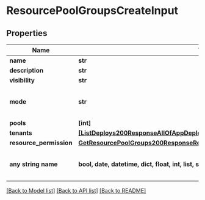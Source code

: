 # ResourcePoolGroupsCreateInput


## Properties
Name | Type | Description | Notes
------------ | ------------- | ------------- | -------------
**name** | **str** |  | [optional] 
**description** | **str** |  | [optional] 
**visibility** | **str** |  | [optional] 
**mode** | **str** | Pool selection mode. Valid values are &#x60;roundrobin&#x60; or &#x60;availablecapacity&#x60;. | [optional] 
**pools** | **[int]** |  | [optional] 
**tenants** | [**[ListDeploys200ResponseAllOfAppDeploysInnerInstance]**](ListDeploys200ResponseAllOfAppDeploysInnerInstance.md) |  | [optional] 
**resource_permission** | [**GetResourcePoolGroups200ResponseResourcePoolGroupsInnerResourcePermission**](GetResourcePoolGroups200ResponseResourcePoolGroupsInnerResourcePermission.md) |  | [optional] 
**any string name** | **bool, date, datetime, dict, float, int, list, str, none_type** | any string name can be used but the value must be the correct type | [optional]

[[Back to Model list]](../README.md#documentation-for-models) [[Back to API list]](../README.md#documentation-for-api-endpoints) [[Back to README]](../README.md)


